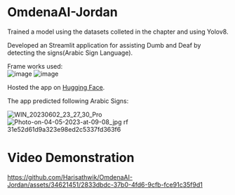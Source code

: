 # OmdenaAI-Jordan
Trained a model using the datasets colleted in the chapter and using Yolov8.

Developed an Streamlit application for assisting Dumb and Deaf by detecting the signs(Arabic Sign Language).

Frame works used:  
![image](https://github.com/Harisathwik/OmdenaAI-Jordan/assets/34621451/5f9de4dd-3637-4001-a7f9-6b0ad8e40343)  ![image](https://github.com/Harisathwik/OmdenaAI-Jordan/assets/34621451/aa634e35-30f6-47a1-9589-4d97ced2f2e6)





Hosted the app on  [Hugging Face](https://huggingface.co/spaces/HariSathwik/OmdenaAI-Jordan).

The app predicted following Arabic Signs:

![WIN_20230602_23_27_30_Pro](https://github.com/Harisathwik/OmdenaAI-Jordan/assets/34621451/eef7ab6e-8a7b-43cb-a454-ffe58d83f1b3) ![Photo-on-04-05-2023-at-09-08_jpg rf 31e52d61d9a323e98ed2c5337fd363f6](https://github.com/Harisathwik/OmdenaAI-Jordan/assets/34621451/9ff3a0d9-e529-44de-bfae-2dec2085cfd6)

# Video Demonstration 

https://github.com/Harisathwik/OmdenaAI-Jordan/assets/34621451/2833dbdc-37b0-4fd6-9cfb-fce91c35f9d1
